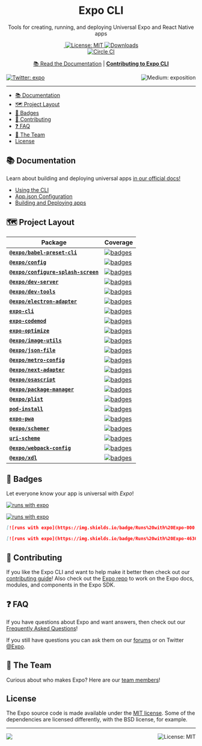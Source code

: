 <!-- Title -->
<h1 align="center">
Expo CLI
</h1>

<p align="center">Tools for creating, running, and deploying Universal Expo and React Native apps</p>

<p align="center">

  <a aria-label="Join our forums" href="https://forums.expo.io" target="_blank">
    <img alt="" src="https://img.shields.io/badge/Ask%20Questions%20-blue.svg?style=flat-square&logo=discourse&logoWidth=15&labelColor=000000&color=4630EB">
  </a>
  <a aria-label="Expo is free to use" href="https://github.com/expo/expo/blob/master/LICENSE" target="_blank">
    <img alt="License: MIT" src="https://img.shields.io/badge/License-MIT-success.svg?style=flat-square&color=33CC12" target="_blank" />
  </a>
<a aria-label="expo-cli downloads" href="http://www.npmtrends.com/expo-cli" target="_blank">
    <img alt="Downloads" src="https://img.shields.io/npm/dm/expo-cli.svg?style=flat-square&labelColor=gray&color=33CC12&label=Downloads" />
</a>
    <br>
    <a aria-label="Circle CI" href="https://circleci.com/gh/expo/expo-cli/tree/master">
    <img alt="Circle CI" src="https://flat.badgen.net/circleci/github/expo/expo-cli?label=Circle%20CI&labelColor=555555&icon=circleci">
  </a>

</p>

<p align="center">
  <a aria-label="expo documentation" href="https://docs.expo.io/workflow/expo-cli/">📚 Read the Documentation</a>
  |
  <a aria-label="contribute to expo cli" href="https://github.com/expo/expo-cli/blob/master/CONTRIBUTING.md"><b>Contributing to Expo CLI</b></a>
</p>

<p>
  <a aria-label="Follow @expo on Twitter" href="https://twitter.com/intent/follow?screen_name=expo" target="_blank">
    <img  alt="Twitter: expo" src="https://img.shields.io/twitter/follow/expo.svg?style=flat-square&label=Follow%20%40expo&logo=TWITTER&logoColor=FFFFFF&labelColor=00aced&logoWidth=15&color=lightgray" target="_blank" />
  </a>
  <a aria-label="Follow Expo on Medium" href="https://blog.expo.io">
    <img align="right" alt="Medium: exposition" src="https://img.shields.io/badge/Learn%20more%20on%20our%20blog-lightgray.svg?style=flat-square" target="_blank" />
  </a>
</p>

---

- [📚 Documentation](#-documentation)
- [🗺 Project Layout](#-project-layout)
- [🏅 Badges](#-badges)
- [👏 Contributing](#-contributing)
- [❓ FAQ](#-faq)
- [💙 The Team](#-the-team)
- [License](#license)

## 📚 Documentation

<p>Learn about building and deploying universal apps <a aria-label="expo documentation" href="https://docs.expo.io">in our official docs!</a></p>

- [Using the CLI](https://docs.expo.io/workflow/expo-cli/)
- [App.json Configuration](https://docs.expo.io/workflow/configuration/)
- [Building and Deploying apps](https://docs.expo.io/introduction/walkthrough/#building-and-deploying)

## 🗺 Project Layout

<!-- Begin auto-generation -->

| Package                                                                   | Coverage                                                                                                                                                                                        |
| ---                                                                       | ---                                                                                                                                                                                             |
| [**`@expo/babel-preset-cli`**](./packages/babel-preset-cli)               | [![badges](https://codecov.io/gh/expo/expo-cli/branch/master/graph/badge.svg?flag=babelPresetCli)](https://codecov.io/gh/expo/expo-cli/tree/master/packages/babel-preset-cli/src)               |
| [**`@expo/config`**](./packages/config)                                   | [![badges](https://codecov.io/gh/expo/expo-cli/branch/master/graph/badge.svg?flag=config)](https://codecov.io/gh/expo/expo-cli/tree/master/packages/config/src)                                 |
| [**`@expo/configure-splash-screen`**](./packages/configure-splash-screen) | [![badges](https://codecov.io/gh/expo/expo-cli/branch/master/graph/badge.svg?flag=configureSplashScreen)](https://codecov.io/gh/expo/expo-cli/tree/master/packages/configure-splash-screen/src) |
| [**`@expo/dev-server`**](./packages/dev-server)                           | [![badges](https://codecov.io/gh/expo/expo-cli/branch/master/graph/badge.svg?flag=devServer)](https://codecov.io/gh/expo/expo-cli/tree/master/packages/dev-server/src)                          |
| [**`@expo/dev-tools`**](./packages/dev-tools)                             | [![badges](https://codecov.io/gh/expo/expo-cli/branch/master/graph/badge.svg?flag=devTools)](https://codecov.io/gh/expo/expo-cli/tree/master/packages/dev-tools/src)                            |
| [**`@expo/electron-adapter`**](./packages/electron-adapter)               | [![badges](https://codecov.io/gh/expo/expo-cli/branch/master/graph/badge.svg?flag=electronAdapter)](https://codecov.io/gh/expo/expo-cli/tree/master/packages/electron-adapter/src)              |
| [**`expo-cli`**](./packages/expo-cli)                                     | [![badges](https://codecov.io/gh/expo/expo-cli/branch/master/graph/badge.svg?flag=expoCli)](https://codecov.io/gh/expo/expo-cli/tree/master/packages/expo-cli/src)                              |
| [**`expo-codemod`**](./packages/expo-codemod)                             | [![badges](https://codecov.io/gh/expo/expo-cli/branch/master/graph/badge.svg?flag=expoCodemod)](https://codecov.io/gh/expo/expo-cli/tree/master/packages/expo-codemod/src)                      |
| [**`expo-optimize`**](./packages/expo-optimize)                           | [![badges](https://codecov.io/gh/expo/expo-cli/branch/master/graph/badge.svg?flag=expoOptimize)](https://codecov.io/gh/expo/expo-cli/tree/master/packages/expo-optimize/src)                    |
| [**`@expo/image-utils`**](./packages/image-utils)                         | [![badges](https://codecov.io/gh/expo/expo-cli/branch/master/graph/badge.svg?flag=imageUtils)](https://codecov.io/gh/expo/expo-cli/tree/master/packages/image-utils/src)                        |
| [**`@expo/json-file`**](./packages/json-file)                             | [![badges](https://codecov.io/gh/expo/expo-cli/branch/master/graph/badge.svg?flag=jsonFile)](https://codecov.io/gh/expo/expo-cli/tree/master/packages/json-file/src)                            |
| [**`@expo/metro-config`**](./packages/metro-config)                       | [![badges](https://codecov.io/gh/expo/expo-cli/branch/master/graph/badge.svg?flag=metroConfig)](https://codecov.io/gh/expo/expo-cli/tree/master/packages/metro-config/src)                      |
| [**`@expo/next-adapter`**](./packages/next-adapter)                       | [![badges](https://codecov.io/gh/expo/expo-cli/branch/master/graph/badge.svg?flag=nextAdapter)](https://codecov.io/gh/expo/expo-cli/tree/master/packages/next-adapter/src)                      |
| [**`@expo/osascript`**](./packages/osascript)                             | [![badges](https://codecov.io/gh/expo/expo-cli/branch/master/graph/badge.svg?flag=osascript)](https://codecov.io/gh/expo/expo-cli/tree/master/packages/osascript/src)                           |
| [**`@expo/package-manager`**](./packages/package-manager)                 | [![badges](https://codecov.io/gh/expo/expo-cli/branch/master/graph/badge.svg?flag=packageManager)](https://codecov.io/gh/expo/expo-cli/tree/master/packages/package-manager/src)                |
| [**`@expo/plist`**](./packages/plist)                                     | [![badges](https://codecov.io/gh/expo/expo-cli/branch/master/graph/badge.svg?flag=plist)](https://codecov.io/gh/expo/expo-cli/tree/master/packages/plist/src)                                   |
| [**`pod-install`**](./packages/pod-install)                               | [![badges](https://codecov.io/gh/expo/expo-cli/branch/master/graph/badge.svg?flag=podInstall)](https://codecov.io/gh/expo/expo-cli/tree/master/packages/pod-install/src)                        |
| [**`expo-pwa`**](./packages/pwa)                                          | [![badges](https://codecov.io/gh/expo/expo-cli/branch/master/graph/badge.svg?flag=pwa)](https://codecov.io/gh/expo/expo-cli/tree/master/packages/pwa/src)                                       |
| [**`@expo/schemer`**](./packages/schemer)                                 | [![badges](https://codecov.io/gh/expo/expo-cli/branch/master/graph/badge.svg?flag=schemer)](https://codecov.io/gh/expo/expo-cli/tree/master/packages/schemer/src)                               |
| [**`uri-scheme`**](./packages/uri-scheme)                                 | [![badges](https://codecov.io/gh/expo/expo-cli/branch/master/graph/badge.svg?flag=uriScheme)](https://codecov.io/gh/expo/expo-cli/tree/master/packages/uri-scheme/src)                          |
| [**`@expo/webpack-config`**](./packages/webpack-config)                   | [![badges](https://codecov.io/gh/expo/expo-cli/branch/master/graph/badge.svg?flag=webpackConfig)](https://codecov.io/gh/expo/expo-cli/tree/master/packages/webpack-config/src)                  |
| [**`@expo/xdl`**](./packages/xdl)                                         | [![badges](https://codecov.io/gh/expo/expo-cli/branch/master/graph/badge.svg?flag=xdl)](https://codecov.io/gh/expo/expo-cli/tree/master/packages/xdl/src)                                       |

<!-- Generated with $ node scripts/build-packages-toc.js -->

## 🏅 Badges

Let everyone know your app is universal with _Expo_!
<br/>

[![runs with expo](https://img.shields.io/badge/Runs%20with%20Expo-000.svg?style=flat-square&logo=EXPO&labelColor=f3f3f3&logoColor=000)](https://expo.io/)

[![runs with expo](https://img.shields.io/badge/Runs%20with%20Expo-4630EB.svg?style=flat-square&logo=EXPO&labelColor=f3f3f3&logoColor=000)](https://expo.io/)

```md
[![runs with expo](https://img.shields.io/badge/Runs%20with%20Expo-000.svg?style=flat-square&logo=EXPO&labelColor=f3f3f3&logoColor=000)](https://expo.io/)

[![runs with expo](https://img.shields.io/badge/Runs%20with%20Expo-4630EB.svg?style=flat-square&logo=EXPO&labelColor=f3f3f3&logoColor=000)](https://expo.io/)
```

## 👏 Contributing

If you like the Expo CLI and want to help make it better then check out our [contributing guide](/CONTRIBUTING.md)! Also check out the [Expo repo](http://github.com/expo/expo) to work on the Expo docs, modules, and components in the Expo SDK.

## ❓ FAQ

If you have questions about Expo and want answers, then check out our [Frequently Asked Questions](https://docs.expo.io/introduction/faq/)!

If you still have questions you can ask them on our [forums](https://forums.expo.io) or on Twitter [@Expo](https://twitter.com/expo).

## 💙 The Team

Curious about who makes Expo? Here are our [team members](https://expo.io/about)!

## License

The Expo source code is made available under the [MIT license](LICENSE). Some of the dependencies are licensed differently, with the BSD license, for example.

<!-- Footer -->

---

<p>
    <a aria-label="sponsored by expo" href="http://expo.io">
        <img src="https://img.shields.io/badge/Sponsored_by-Expo-4630EB.svg?style=for-the-badge&logo=EXPO&labelColor=000&logoColor=fff" target="_blank" />
    </a>
    <a aria-label="expo next-adapter is free to use" href="/packages/expo-cli/LICENSE" target="_blank">
        <img align="right" alt="License: MIT" src="https://img.shields.io/badge/License-MIT-success.svg?style=for-the-badge&color=33CC12" target="_blank" />
    </a>
</p>

